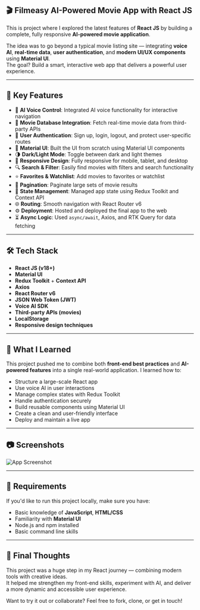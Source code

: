 ## 🎬 Filmeasy AI-Powered Movie App with React JS 

This is project where I explored the latest features of **React JS** by building a complete, fully responsive **AI-powered movie application**.

The idea was to go beyond a typical movie listing site — integrating **voice AI**, **real-time data**, **user authentication**, and **modern UI/UX components** using **Material UI**.  
The goal? Build a smart, interactive web app that delivers a powerful user experience.

---

## 🚀 Key Features

- 🧠 **AI Voice Control**: Integrated AI voice functionality for interactive navigation  
- 🎥 **Movie Database Integration**: Fetch real-time movie data from third-party APIs  
- 🔐 **User Authentication**: Sign up, login, logout, and protect user-specific routes  
- 🎨 **Material UI**: Built the UI from scratch using Material UI components  
- 🌗 **Dark/Light Mode**: Toggle between dark and light themes  
- 📱 **Responsive Design**: Fully responsive for mobile, tablet, and desktop  
- 🔍 **Search & Filter**: Easily find movies with filters and search functionality  
- ⭐ **Favorites & Watchlist**: Add movies to favorites or watchlist  
- 🔄 **Pagination**: Paginate large sets of movie results  
- 🧰 **State Management**: Managed app state using Redux Toolkit and Context API  
- 🌐 **Routing**: Smooth navigation with React Router v6  
- ⚙️ **Deployment**: Hosted and deployed the final app to the web  
- ⏳ **Async Logic**: Used `async/await`, Axios, and RTK Query for data fetching  

---

## 🛠️ Tech Stack

- **React JS (v18+)**  
- **Material UI**  
- **Redux Toolkit** + **Context API**  
- **Axios**  
- **React Router v6**  
- **JSON Web Token (JWT)**  
- **Voice AI SDK**  
- **Third-party APIs (movies)**  
- **LocalStorage**  
- **Responsive design techniques**

---

## 🎯 What I Learned

This project pushed me to combine both **front-end best practices** and **AI-powered features** into a single real-world application. I learned how to:

- Structure a large-scale React app  
- Use voice AI in user interactions  
- Manage complex states with Redux Toolkit  
- Handle authentication securely  
- Build reusable components using Material UI  
- Create a clean and user-friendly interface  
- Deploy and maintain a live app  

---

## 📷 Screenshots

![App Screenshot](./src/screenshot.png)

---

## 📌 Requirements

If you'd like to run this project locally, make sure you have:

- Basic knowledge of **JavaScript**, **HTML/CSS**  
- Familiarity with **Material UI**  
- Node.js and npm installed  
- Basic command line skills  

---

## 🙌 Final Thoughts

This project was a huge step in my React journey — combining modern tools with creative ideas.  
It helped me strengthen my front-end skills, experiment with AI, and deliver a more dynamic and accessible user experience.

Want to try it out or collaborate? Feel free to fork, clone, or get in touch!
